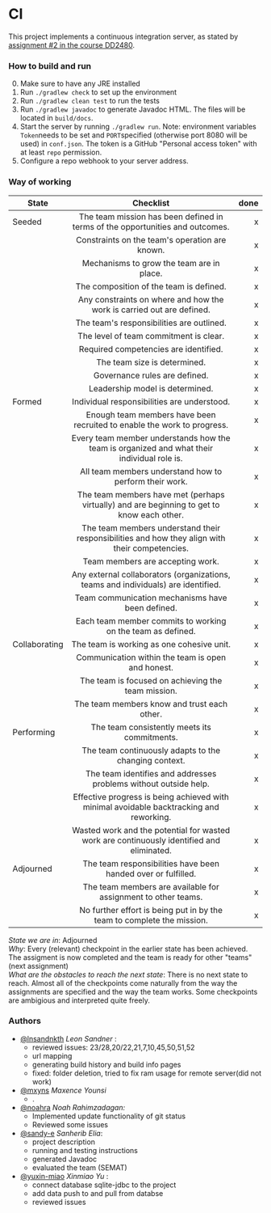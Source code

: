 # CI
This project implements a continuous integration server, as stated by [assignment #2 in the course DD2480](https://canvas.kth.se/courses/31884/assignments/185708).


### How to build and run
0. Make sure to have any JRE installed
1. Run `./gradlew check` to set up the environment
2. Run `./gradlew clean test` to run the tests
3. Run `./gradlew javadoc` to generate Javadoc HTML. The files will be located in `build/docs`. 
4. Start the server by running `./gradlew run`.
Note: environment variables `Token`needs to be set and `PORT`specified (otherwise port 8080 will be used) in `conf.json`.
The token is a GitHub "Personal access token" with at least `repo` permission.
5. Configure a repo webhook to your server address.

### Way of working

| State         |                                           Checklist                                            | done |
|---------------|:----------------------------------------------------------------------------------------------:|-----:|
| Seeded        |         The team mission has been defined in terms of the opportunities and outcomes.          |    x | 
|               |                         Constraints on the team's operation are known.                         |    x |
|               |                           Mechanisms to grow the team are in place.                            |    x |
|               |                            The composition of the team is defined.                             |    x |
|               |             Any constraints on where and how the work is carried out are defined.              |    x |
|               |                           The team's responsibilities are outlined.                            |    x |
|               |                             The level of team commitment is clear.                             |    x |
|               |                             Required competencies are identified.                              |    x |
|               |                                  The team size is determined.                                  |    x |
|               |                                 Governance rules are defined.                                  |    x |
|               |                                Leadership model is determined.                                 |    x |
| Formed        |                          Individual responsibilities are understood.                           |    x |
|               |            Enough team members have been recruited to enable the work to progress.             |    x |
|               |   Every team member understands how the team is organized and what their individual role is.   |    x |
|               |                     All team members understand how to perform their work.                     |    x |
|               |   The team members have met (perhaps virtually) and are beginning to get to know each other.   |    x |
|               | The team members understand their responsibilities and how they align with their competencies. |    x |
|               |                                Team members are accepting work.                                |    x |
|               |       Any external collaborators (organizations, teams and individuals) are identified.        |    x |
|               |                        Team communication mechanisms have been defined.                        |    x |
|               |                  Each team member commits to working on the team as defined.                   |    x |
| Collaborating |                           The team is working as one cohesive unit.                            |    x |
|               |                       Communication within the team is open and honest.                        |    x |
|               |                       The team is focused on achieving the team mission.                       |    x |
|               |                          The team members know and trust each other.                           |    x |
| Performing    |                          The team consistently meets its commitments.                          |    x |
|               |                     The team continuously adapts to the changing context.                      |    x |
|               |                The team identifies and addresses problems without outside help.                |    x |
|               |    Effective progress is being achieved with minimal avoidable backtracking and reworking.     |    x |
|               |   Wasted work and the potential for wasted work are continuously identified and eliminated.    |    x |
| Adjourned     |                 The team responsibilities have been handed over or fulfilled.                  |    x |
|               |                 The team members are available for assignment to other teams.                  |    x |
|               |             No further effort is being put in by the team to complete the mission.             |    x |




*State we are in*: Adjourned <br>
*Why*: Every (relevant) checkpoint in the earlier state has been achieved. The assigment is now completed and the team is ready for other "teams" (next assignment)<br>
*What are the obstacles to reach the next state*:  There is no next state to reach. Almost all of the checkpoints come naturally from the way the assignments are specified and the way the team works.
Some checkpoints are ambigious and interpreted quite freely. <br>



### Authors

- [@lnsandnkth](https://www.github.com/lnsandnkth) *Leon Sandner* :
    - reviewed issues: 23/28,20/22,21,7,10,45,50,51,52
    - url mapping
    - generating build history and build info pages
    - fixed: folder deletion, tried to fix ram usage for remote server(did not work)
- [@mxyns](https://www.github.com/mxyns) *Maxence Younsi*
    - .
- [@noahra](https://www.github.com/noahra) *Noah Rahimzadagan:*
    - Implemented update functionality of git status
    - Reviewed some issues
- [@sandy-e](https://www.github.com/sandy-e) *Sanherib Elia*:
    - project description
    - running and testing instructions
    - generated Javadoc
    - evaluated the team (SEMAT)
- [@yuxin-miao](https://www.github.com/yuxin-miao) *Xinmiao Yu* :
    - connect database sqlite-jdbc to the project
    - add data push to and pull from databse
    - reviewed issues  
